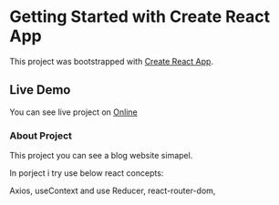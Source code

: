 # Getting Started with Create React App

This project was bootstrapped with [Create React App](https://github.com/facebook/create-react-app).

## Live Demo

You can see live project on [Online](https://blog-virid-eta.vercel.app)

### About Project
This project you can see a blog website simapel.

In porject i try use below react concepts:

Axios,
useContext and use Reducer,
react-router-dom,


